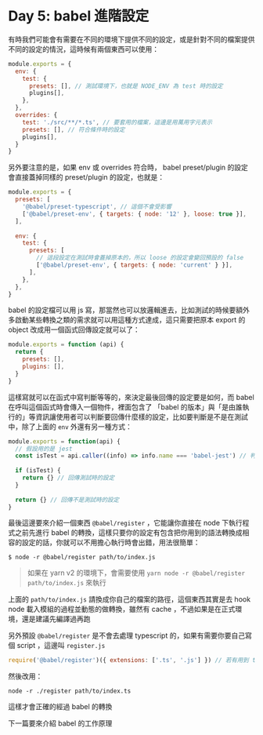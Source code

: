 Day 5: babel 進階設定
=====================

有時我們可能會有需要在不同的環境下提供不同的設定，或是針對不同的檔案提供不同的設定的情況，這時候有兩個東西可以使用：

```javascript
module.exports = {
  env: {
    test: {
      presets: [], // 測試環境下，也就是 NODE_ENV 為 test 時的設定
      plugins[],
    },
  },
  overrides: {
    test: './src/**/*.ts', // 要套用的檔案，這邊是用萬用字元表示
    presets: [], // 符合條件時的設定
    plugins[],
  }
}
```

另外要注意的是，如果 env 或 overrides 符合時， babel preset/plugin 的設定會直接蓋掉同樣的 preset/plugin 的設定，也就是：

```javascript
module.exports = {
  presets: [
    '@babel/preset-typescript', // 這個不會受影響
    ['@babel/preset-env', { targets: { node: '12' }, loose: true }],
  ],
  
  env: {
    test: {
      presets: [
        // 這段設定在測試時會蓋掉原本的，所以 loose 的設定會變回預設的 false
        ['@babel/preset-env', { targets: { node: 'current' } }],
      ],
    },
  },
}
```

babel 的設定檔可以用 js 寫，那當然也可以放邏輯進去，比如測試的時候要額外多啟動某些轉換之類的需求就可以用這種方式達成，這只需要把原本 export 的 object 改成用一個函式回傳設定就可以了：

```javascript
module.exports = function (api) {
  return {
    presets: [],
    plugins: [],
  }
}
```

這樣寫就可以在函式中寫判斷等等的，來決定最後回傳的設定要是如何，而 babel 在呼叫這個函式時會傳入一個物件，裡面包含了 「babel 的版本」與「是由誰執行的」等資訊讓使用者可以判斷要回傳什麼樣的設定，比如要判斷是不是在測試中，除了上面的 `env` 外還有另一種方式：

```javascript
module.exports = function(api) {
  // 假設用的是 jest
  const isTest = api.caller((info) => info.name === 'babel-jest') // 判斷現在是不是由 `babel-jest` 載入的
  
  if (isTest) {
    return {} // 回傳測試時的設定
  }
  
  return {} // 回傳不是測試時的設定
}
```

最後這邊要來介紹一個東西 `@babel/register` ，它能讓你直接在 node 下執行程式之前先進行 babel 的轉換，這樣只要你的設定有包含把你用到的語法轉換成相容的設定的話，你就可以不用擔心執行時會出錯，用法很簡單：

```shell
$ node -r @babel/register path/to/index.js
```

> 如果在 yarn v2 的環境下，會需要使用 `yarn node -r @babel/register path/to/index.js` 來執行

上面的 `path/to/index.js` 請換成你自己的檔案的路徑，這個東西其實是去 hook node 載入模組的過程並動態的做轉換，雖然有 cache ，不過如果是在正式環境，還是建議先編譯過再跑

另外預設 `@babel/register` 是不會去處理 typescript 的，如果有需要你要自己寫個 script ，這邊叫 `register.js`

```javascript
require('@babel/register')({ extensions: ['.ts', '.js'] }) // 若有用到 tsx 或 jsx 也可以加上去
```

然後改用：

```shell
node -r ./register path/to/index.ts
```

這樣才會正確的經過 babel 的轉換

下一篇要來介紹 babel 的工作原理
